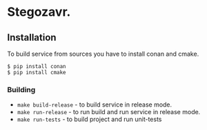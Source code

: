 # Stegozavr.

## Installation

To build service from sources you have to install conan and cmake. 
```
$ pip install conan
$ pip install cmake
```

### Building

* ```make build-release``` - to build service in release mode.
* ```make run-release``` - to run build and run service in release mode.
*  ```make run-tests``` - to build project and run unit-tests